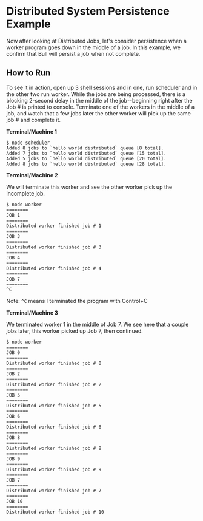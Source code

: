 # Distributed System Persistence Example

Now after looking at Distributed Jobs, let's consider persistence when a worker program goes down in the middle of a job. In this example, we confirm that Bull will persist a job when not complete.

## How to Run

To see it in action, open up 3 shell sessions and in one, run scheduler and in the other two run worker. While the jobs are being processed, there is a blocking 2-second delay in the middle of the job--beginning right after the Job # is printed to console. Terminate one of the workers in the middle of a job, and watch that a few jobs later the other worker will pick up the same job # and complete it.

**Terminal/Machine 1**

    $ node scheduler
    Added 8 jobs to `hello world distributed` queue [8 total].
    Added 7 jobs to `hello world distributed` queue [15 total].
    Added 5 jobs to `hello world distributed` queue [20 total].
    Added 8 jobs to `hello world distributed` queue [28 total].


**Terminal/Machine 2**

We will terminate this worker and see the other worker pick up the incomplete job.

    $ node worker
    ========
    JOB 1
    ========
    Distributed worker finished job # 1
    ========
    JOB 3
    ========
    Distributed worker finished job # 3
    ========
    JOB 4
    ========
    Distributed worker finished job # 4
    ========
    JOB 7
    ========
    ^C


Note: `^C` means I terminated the program with Control+C


**Terminal/Machine 3**

We terminated worker 1 in the middle of Job 7. We see here that a couple jobs later, this worker picked up Job 7, then continued.


    $ node worker
    ========
    JOB 0
    ========
    Distributed worker finished job # 0
    ========
    JOB 2
    ========
    Distributed worker finished job # 2
    ========
    JOB 5
    ========
    Distributed worker finished job # 5
    ========
    JOB 6
    ========
    Distributed worker finished job # 6
    ========
    JOB 8
    ========
    Distributed worker finished job # 8
    ========
    JOB 9
    ========
    Distributed worker finished job # 9
    ========
    JOB 7
    ========
    Distributed worker finished job # 7
    ========
    JOB 10
    ========
    Distributed worker finished job # 10

